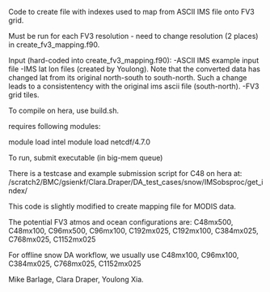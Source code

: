 Code to create file with indexes used to map from ASCII IMS file onto FV3 grid. 

Must be run for each FV3 resolution  - need to change resolution (2 places) in create_fv3_mapping.f90. 

Input (hard-coded into create_fv3_mapping.f90): 
-ASCII IMS example input file
-IMS lat lon files (created by Youlong). Note that the converted data has changed lat from its original
north-south to south-north. Such a change leads to a consistentency with the original ims ascii
file (south-north).
-FV3 grid tiles. 

To compile on hera, use build.sh. 

requires following modules: 

module load intel
module load netcdf/4.7.0

To run, submit executable (in big-mem queue)

There is a testcase and example submission script for C48 on hera at: 
/scratch2/BMC/gsienkf/Clara.Draper/DA_test_cases/snow/IMSobsproc/get_index/

This code is slightly modified to create mapping file for MODIS data.

The potential FV3 atmos and ocean configurations are: C48mx500, C48mx100, C96mx500, C96mx100, C192mx025, C192mx100, C384mx025, C768mx025, C1152mx025 

For offline snow DA workflow, we usually use C48mx100, C96mx100, C384mx025, C768mx025, C1152mx025

Mike Barlage, Clara Draper, Youlong Xia.
